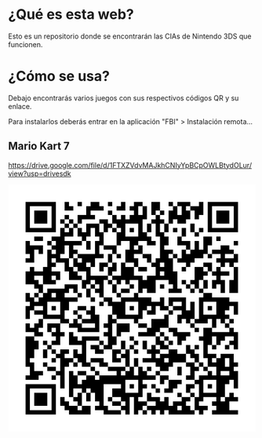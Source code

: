 # ¿Qué es esta web?
Esto es un repositorio donde se encontrarán las CIAs de Nintendo 3DS que funcionen.

# ¿Cómo se usa?
Debajo encontrarás varios juegos con sus respectivos códigos QR y su enlace.

Para instalarlos deberás entrar en la aplicación "FBI" > Instalación remota...


## Mario Kart 7

https://drive.google.com/file/d/1FTXZVdvMAJkhCNIyYpBCpOWLBtydOLur/view?usp=drivesdk

![Image text](https://raw.githubusercontent.com/El-magoXD/CIAS-3DS/856207c4d235689b835efe898b5db506123674a2/57CA34D0-165B-487C-9A8A-20D7756DF77E.png)
